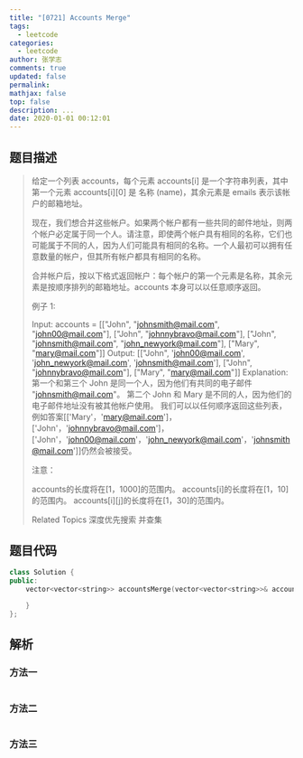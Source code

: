 ```yaml
---
title: "[0721] Accounts Merge"
tags:
  - leetcode
categories:
  - leetcode
author: 张学志
comments: true
updated: false
permalink:
mathjax: false
top: false
description: ...
date: 2020-01-01 00:12:01
---
```


## 题目描述

> 给定一个列表 accounts，每个元素 accounts[i] 是一个字符串列表，其中第一个元素 accounts[i][0] 是 名称 (name)，其余元素是 emails 表示该帐户的邮箱地址。 
> 
> 现在，我们想合并这些帐户。如果两个帐户都有一些共同的邮件地址，则两个帐户必定属于同一个人。请注意，即使两个帐户具有相同的名称，它们也可能属于不同的人，因为人们可能具有相同的名称。一个人最初可以拥有任意数量的帐户，但其所有帐户都具有相同的名称。 
> 
> 合并帐户后，按以下格式返回帐户：每个帐户的第一个元素是名称，其余元素是按顺序排列的邮箱地址。accounts 本身可以以任意顺序返回。 
> 
> 例子 1: 
> 
> 
> Input: 
> accounts = [["John", "johnsmith@mail.com", "john00@mail.com"], ["John", "johnnybravo@mail.com"], ["John", "johnsmith@mail.com", "john_newyork@mail.com"], ["Mary", "mary@mail.com"]]
> Output: [["John", 'john00@mail.com', 'john_newyork@mail.com', 'johnsmith@mail.com'],  ["John", "johnnybravo@mail.com"], ["Mary", "mary@mail.com"]]
> Explanation: 
> 第一个和第三个 John 是同一个人，因为他们有共同的电子邮件 "johnsmith@mail.com"。 
> 第二个 John 和 Mary 是不同的人，因为他们的电子邮件地址没有被其他帐户使用。
> 我们可以以任何顺序返回这些列表，例如答案[['Mary'，'mary@mail.com']，['John'，'johnnybravo@mail.com']，
> ['John'，'john00@mail.com'，'john_newyork@mail.com'，'johnsmith@mail.com']]仍然会被接受。
> 
> 
> 
> 注意： 
> 
> 
> accounts的长度将在[1，1000]的范围内。 
> accounts[i]的长度将在[1，10]的范围内。 
> accounts[i][j]的长度将在[1，30]的范围内。 
> 
> Related Topics 深度优先搜索 并查集

## 题目代码

```cpp
class Solution {
public:
    vector<vector<string>> accountsMerge(vector<vector<string>>& accounts) {
        
    }
};
```

## 解析

### 方法一

```cpp

```

### 方法二

```cpp

```

### 方法三

```cpp

```

